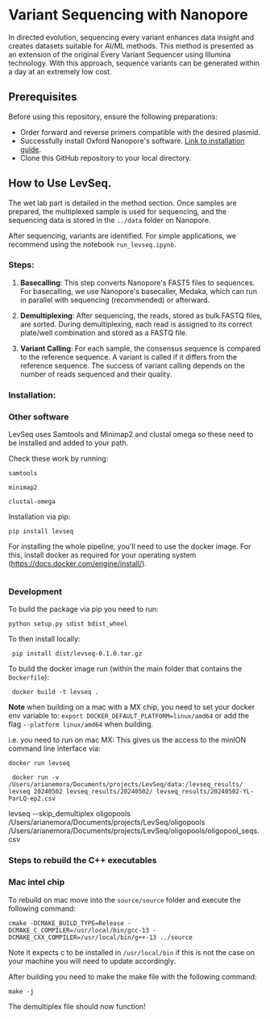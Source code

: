 # Variant Sequencing with Nanopore

In directed evolution, sequencing every variant enhances data insight and creates datasets suitable for AI/ML methods. This method is presented as an extension of the original Every Variant Sequencer using Illumina technology. With this approach, sequence variants can be generated within a day at an extremely low cost.

## Prerequisites

Before using this repository, ensure the following preparations:

- Order forward and reverse primers compatible with the desired plasmid.
- Successfully install Oxford Nanopore's software. [Link to installation guide](#).
- Clone this GitHub repository to your local directory.

## How to Use LevSeq.

The wet lab part is detailed in the method section. Once samples are prepared, the multiplexed sample is used for sequencing, and the sequencing data is stored in the `../data` folder on Nanopore.

After sequencing, variants are identified. For simple applications, we recommend using the notebook `run_levseq.ipynb`.

### Steps:

1. **Basecalling**: This step converts Nanopore's FAST5 files to sequences. For basecalling, we use Nanopore's basecaller, Medaka, which can run in parallel with sequencing (recommended) or afterward.


2. **Demultiplexing**: After sequencing, the reads, stored as bulk FASTQ files, are sorted. During demultiplexing, each read is assigned to its correct plate/well combination and stored as a FASTQ file.

3. **Variant Calling**: For each sample, the consensus sequence is compared to the reference sequence. A variant is called if it differs from the reference sequence. The success of variant calling depends on the number of reads sequenced and their quality.


### Installation:

### Other software
LevSeq uses Samtools and Minimap2 and clustal omega so these need to be installed and added to your path.

Check these work by running:

```
samtools
```

```
minimap2
```

```
clustal-omega
```

Installation via pip:

```
pip install levseq
```

For installing the whole pipeline, you'll need to use the docker image. For this, install docker as required for your 
operating system (https://docs.docker.com/engine/install/).
```

```
### Development

To build the package via pip you need to run:
```
python setup.py sdist bdist_wheel
```

To then install locally:
```
 pip install dist/levseq-0.1.0.tar.gz
```

To build the docker image run (within the main folder that contains the `Dockerfile`):

```
 docker build -t levseq .
```
**Note** when building on a mac with a MX chip, you need to set your docker env variable to: 
`export DOCKER_DEFAULT_PLATFORM=linux/amd64` or add the flag `--platform linux/amd64` when building.

i.e. you need to run on mac MX:
This gives us the access to the minION command line interface via:

```
docker run levseq
```

```
 docker run -v /Users/arianemora/Documents/projects/LevSeq/data:/levseq_results/ levseq 20240502 levseq_results/20240502/ levseq_results/20240502-YL-ParLQ-ep2.csv
```

levseq --skip_demultiplex oligopools /Users/arianemora/Documents/projects/LevSeq/oligopools /Users/arianemora/Documents/projects/LevSeq/oligopools/oligopool_seqs.csv 


### Steps to rebuild the C++ executables

### Mac intel chip
To rebuild on mac move into the `source/source` folder and execute the following command:

```
cmake -DCMAKE_BUILD_TYPE=Release -DCMAKE_C_COMPILER=/usr/local/bin/gcc-13 -DCMAKE_CXX_COMPILER=/usr/local/bin/g++-13 ../source
```

Note it expects c to be installed in `/usr/local/bin` if this is not the case on your machine you will need to update 
accordingly. 

After building you need to make the make file with the following command:

```
make -j
```

The demultiplex file should now function!
